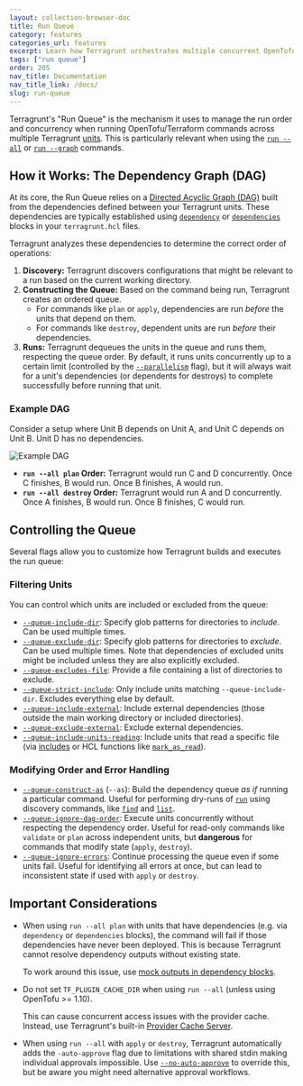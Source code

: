 ```yaml
---
layout: collection-browser-doc
title: Run Queue
category: features
categories_url: features
excerpt: Learn how Terragrunt orchestrates multiple concurrent OpenTofu/Terraform runs.
tags: ["run queue"]
order: 205
nav_title: Documentation
nav_title_link: /docs/
slug: run-queue
---
```


Terragrunt's "Run Queue" is the mechanism it uses to manage the run order and concurrency when running OpenTofu/Terraform commands across multiple Terragrunt [units](/docs/features/units). This is particularly relevant when using the [`run --all`](/docs/reference/cli-options#all) or [`run --graph`](/docs/reference/cli-options#graph) commands.

## How it Works: The Dependency Graph (DAG)

At its core, the Run Queue relies on a [Directed Acyclic Graph (DAG)](/docs/getting-started/terminology#directed-acyclic-graph-dag) built from the dependencies defined between your Terragrunt units. These dependencies are typically established using [`dependency`](/docs/reference/config-blocks-and-attributes#dependency) or [`dependencies`](/docs/reference/config-blocks-and-attributes#dependencies) blocks in your `terragrunt.hcl` files.

Terragrunt analyzes these dependencies to determine the correct order of operations:

1. **Discovery:** Terragrunt discovers configurations that might be relevant to a run based on the current working directory.
2. **Constructing the Queue:** Based on the command being run, Terragrunt creates an ordered queue.
    - For commands like `plan` or `apply`, dependencies are run *before* the units that depend on them.
    - For commands like `destroy`, dependent units are run *before* their dependencies.
3. **Runs:** Terragrunt dequeues the units in the queue and runs them, respecting the queue order. By default, it runs units concurrently up to a certain limit (controlled by the [`--parallelism`](/docs/reference/cli-options#parallelism) flag), but it will always wait for a unit's dependencies (or dependents for destroys) to complete successfully before running that unit.

### Example DAG

Consider a setup where Unit B depends on Unit A, and Unit C depends on Unit B. Unit D has no dependencies.

![Example DAG](/assets/img/05-run-queue-0.svg)

- **`run --all plan` Order:** Terragrunt would run C and D concurrently. Once C finishes, B would run. Once B finishes, A would run.
- **`run --all destroy` Order:** Terragrunt would run A and D concurrently. Once A finishes, B would run. Once B finishes, C would run.

## Controlling the Queue

Several flags allow you to customize how Terragrunt builds and executes the run queue:

### Filtering Units

You can control which units are included or excluded from the queue:

- [`--queue-include-dir`](/docs/reference/cli-options#queue-include-dir): Specify glob patterns for directories to *include*. Can be used multiple times.
- [`--queue-exclude-dir`](/docs/reference/cli-options#queue-exclude-dir): Specify glob patterns for directories to *exclude*. Can be used multiple times. Note that dependencies of excluded units might be included unless they are also explicitly excluded.
- [`--queue-excludes-file`](/docs/reference/cli-options#queue-excludes-file): Provide a file containing a list of directories to exclude.
- [`--queue-strict-include`](/docs/reference/cli-options#queue-strict-include): Only include units matching `--queue-include-dir`. Excludes everything else by default.
- [`--queue-include-external`](/docs/reference/cli-options#queue-include-external): Include external dependencies (those outside the main working directory or included directories).
- [`--queue-exclude-external`](/docs/reference/cli-options#queue-exclude-external): Exclude external dependencies.
- [`--queue-include-units-reading`](/docs/reference/cli-options#queue-include-units-reading): Include units that read a specific file (via [includes](/docs/reference/config-blocks-and-attributes#include) or HCL functions like [`mark_as_read`](/docs/reference/built-in-functions#mark_as_read)).

### Modifying Order and Error Handling

- [`--queue-construct-as`](/docs/reference/cli-options#find-queue-construct-as) (`--as`): Build the dependency queue *as if* running a particular command. Useful for performing dry-runs of [`run`](/docs/reference/cli-options#run) using discovery commands, like [`find`](/docs/reference/cli-options#find) and [`list`](/docs/reference/cli-options#list).
- [`--queue-ignore-dag-order`](/docs/reference/cli-options#queue-ignore-dag-order): Execute units concurrently without respecting the dependency order. Useful for read-only commands like `validate` or `plan` across independent units, but **dangerous** for commands that modify state (`apply`, `destroy`).
- [`--queue-ignore-errors`](/docs/reference/cli-options#queue-ignore-errors): Continue processing the queue even if some units fail. Useful for identifying all errors at once, but can lead to inconsistent state if used with `apply` or `destroy`.

## Important Considerations

- When using `run --all plan` with units that have dependencies (e.g. via `dependency` or `dependencies` blocks), the command will fail if those dependencies have never been deployed. This is because Terragrunt cannot resolve dependency outputs without existing state.

  To work around this issue, use [mock outputs in dependency blocks](/docs/reference/config-blocks-and-attributes#dependency).

- Do not set `TF_PLUGIN_CACHE_DIR` when using `run --all` (unless using OpenTofu >= 1.10).

  This can cause concurrent access issues with the provider cache. Instead, use Terragrunt's built-in [Provider Cache Server](/docs/features/provider-cache-server/).

- When using `run --all` with `apply` or `destroy`, Terragrunt automatically adds the `-auto-approve` flag due to limitations with shared stdin making individual approvals impossible. Use [`--no-auto-approve`](/docs/reference/cli-options#no-auto-approve) to override this, but be aware you might need alternative approval workflows.
